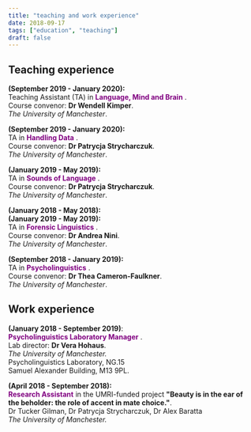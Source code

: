 ```yaml
---
title: "teaching and work experience"
date: 2018-09-17
tags: ["education", "teaching"]
draft: false
---
```


## Teaching experience

__(September 2019 - January 2020):__  
Teaching Assistant (TA) in <span style="color:purple"> **Language, Mind and Brain** </span>.  
Course convenor: __Dr Wendell Kimper__.  
*The University of Manchester*. 
    
__(September 2019 - January 2020):__  
TA in <span style="color:purple"> **Handling Data** </span>.  
Course convenor: __Dr Patrycja Strycharczuk__.  
*The University of Manchester*. 

__(January 2019 - May 2019):__  
TA in <span style="color:purple"> **Sounds of Language** </span>.  
Course convenor: __Dr Patrycja Strycharczuk__.  
*The University of Manchester*. 
    
__(January 2018 - May 2018):__  
__(January 2019 - May 2019):__  
TA in <span style="color:purple"> **Forensic Linguistics** </span>.  
Course convenor: __Dr Andrea Nini__.  
*The University of Manchester*. 

__(September 2018 - January 2019):__  
TA in <span style="color:purple"> **Psycholinguistics** </span>.  
Course convenor: __Dr Thea Cameron-Faulkner__.  
*The University of Manchester*. 

## Work experience

__(January 2018 - September 2019)__:  
<span style="color:purple"> **Psycholinguistics Laboratory Manager** </span>.  
Lab director: __Dr Vera Hohaus__.  
*The University of Manchester.*   
Psycholinguistics Laboratory, NG.15  
Samuel Alexander Building, M13 9PL.  

__(April 2018 - September 2018):__  
<span style="color:purple"> **Research Assistant** </span> in the UMRI-funded project __"Beauty is in the ear of__  
__the beholder: the role of accent in mate choice."__.  
Dr Tucker Gilman, Dr Patrycja Strycharczuk, Dr Alex Baratta  
*The University of Manchester.*   
